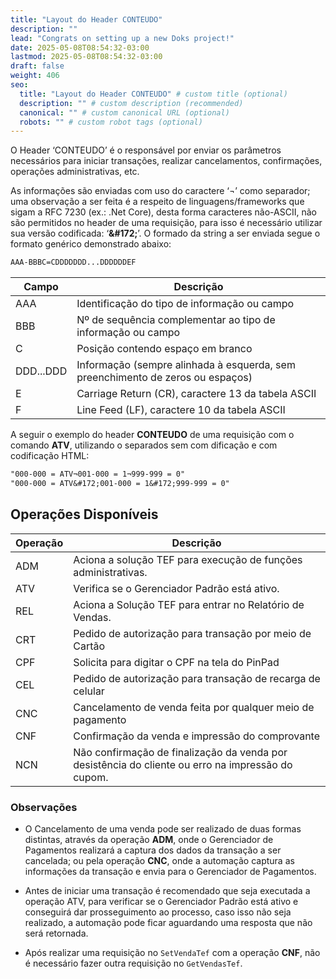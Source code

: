 ```yaml
---
title: "Layout do Header CONTEUDO"
description: ""
lead: "Congrats on setting up a new Doks project!"
date: 2025-05-08T08:54:32-03:00
lastmod: 2025-05-08T08:54:32-03:00
draft: false
weight: 406
seo:
  title: "Layout do Header CONTEUDO" # custom title (optional)
  description: "" # custom description (recommended)
  canonical: "" # custom canonical URL (optional)
  robots: "" # custom robot tags (optional)
---
```

O Header ‘CONTEUDO’ é o responsável por enviar os parâmetros necessários para iniciar transações, realizar cancelamentos, confirmações, operações administrativas, etc.

As informações são enviadas com uso do caractere ‘¬’ como separador; uma observação a ser feita é a respeito de linguagens/frameworks que sigam a RFC 7230 (ex.: .Net Core), desta forma caracteres não-ASCII, não são permitidos no header de uma requisição, para isso é necessário utilizar sua versão codificada: ‘**&amp;#172;**’.
O formado da string a ser enviada segue o formato genérico demonstrado abaixo:

```txt {title="Layout da string"}
AAA-BBBC=CDDDDDDD...DDDDDDEF
```

| Campo       | Descrição                                                                 |
|-------------|---------------------------------------------------------------------------|
| AAA         | Identificação do tipo de informação ou campo                              |
| BBB         | Nº de sequência complementar ao tipo de informação ou campo               |
| C           | Posição contendo espaço em branco                                          |
| DDD...DDD   | Informação (sempre alinhada à esquerda, sem preenchimento de zeros ou espaços) |
| E           | Carriage Return (CR), caractere 13 da tabela ASCII                        |
| F           | Line Feed (LF), caractere 10 da tabela ASCII                              |


A seguir o exemplo do header **CONTEUDO** de uma requisição com o comando **ATV**, utilizando o separados sem com dificação e com codificação HTML:

```txt {title="Exemplos do comando ATV"}
"000-000 = ATV¬001-000 = 1¬999-999 = 0"
"000-000 = ATV&#172;001-000 = 1&#172;999-999 = 0"

```

## Operações Disponíveis

| Operação | Descrição                                                                 |
|----------|---------------------------------------------------------------------------|
| ADM      | Aciona a solução TEF para execução de funções administrativas.            |
| ATV      | Verifica se o Gerenciador Padrão está ativo.                              |
| REL      | Aciona a Solução TEF para entrar no Relatório de Vendas.                  |
| CRT      | Pedido de autorização para transação por meio de Cartão                   |
| CPF      | Solicita para digitar o CPF na tela do PinPad                             |
| CEL      | Pedido de autorização para transação de recarga de celular                |
| CNC      | Cancelamento de venda feita por qualquer meio de pagamento                |
| CNF      | Confirmação da venda e impressão do comprovante                           |
| NCN      | Não confirmação de finalização da venda por desistência do cliente ou erro na impressão do cupom.                           |


### Observações

- O Cancelamento de uma venda pode ser realizado de duas formas distintas, através da operação **ADM**, onde o Gerenciador de Pagamentos realizará a captura dos dados da transação a ser cancelada; ou pela operação **CNC**, onde a automação captura as informações da transação e envia para o Gerenciador de Pagamentos.

- Antes de iniciar uma transação é recomendado que seja executada a operação ATV, para verificar se o Gerenciador Padrão está ativo e conseguirá dar prosseguimento ao processo, caso isso não seja realizado, a automação pode ficar aguardando uma resposta que não será retornada.

- Após realizar uma requisição no `SetVendaTef` com a operação **CNF**, não é necessário fazer outra requisição no `GetVendasTef`.
